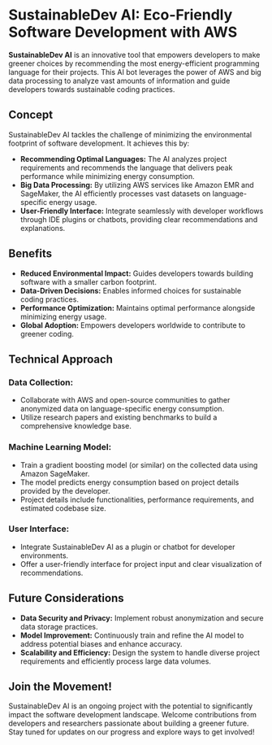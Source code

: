 # SustainableDev AI: Eco-Friendly Software Development with AWS

**SustainableDev AI** is an innovative tool that empowers developers to make greener choices by recommending the most energy-efficient programming language for their projects. This AI bot leverages the power of AWS and big data processing to analyze vast amounts of information and guide developers towards sustainable coding practices.

## Concept

SustainableDev AI tackles the challenge of minimizing the environmental footprint of software development. It achieves this by:

- **Recommending Optimal Languages:** The AI analyzes project requirements and recommends the language that delivers peak performance while minimizing energy consumption.
- **Big Data Processing:** By utilizing AWS services like Amazon EMR and SageMaker, the AI efficiently processes vast datasets on language-specific energy usage.
- **User-Friendly Interface:** Integrate seamlessly with developer workflows through IDE plugins or chatbots, providing clear recommendations and explanations.

## Benefits

- **Reduced Environmental Impact:** Guides developers towards building software with a smaller carbon footprint.
- **Data-Driven Decisions:** Enables informed choices for sustainable coding practices.
- **Performance Optimization:** Maintains optimal performance alongside minimizing energy usage.
- **Global Adoption:** Empowers developers worldwide to contribute to greener coding.

## Technical Approach

### Data Collection:

- Collaborate with AWS and open-source communities to gather anonymized data on language-specific energy consumption.
- Utilize research papers and existing benchmarks to build a comprehensive knowledge base.

### Machine Learning Model:

- Train a gradient boosting model (or similar) on the collected data using Amazon SageMaker.
- The model predicts energy consumption based on project details provided by the developer.
- Project details include functionalities, performance requirements, and estimated codebase size.

### User Interface:

- Integrate SustainableDev AI as a plugin or chatbot for developer environments.
- Offer a user-friendly interface for project input and clear visualization of recommendations.

## Future Considerations

- **Data Security and Privacy:** Implement robust anonymization and secure data storage practices.
- **Model Improvement:** Continuously train and refine the AI model to address potential biases and enhance accuracy.
- **Scalability and Efficiency:** Design the system to handle diverse project requirements and efficiently process large data volumes.

## Join the Movement!

SustainableDev AI is an ongoing project with the potential to significantly impact the software development landscape. Welcome contributions from developers and researchers passionate about building a greener future. Stay tuned for updates on our progress and explore ways to get involved!
